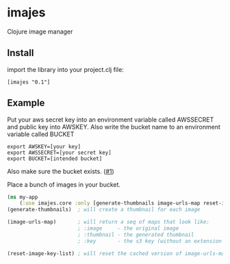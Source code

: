 # imajes

Clojure image manager

## Install

import the library into your project.clj file:

    [imajes "0.1"]

## Example

Put your aws secret key into an environment variable called AWSSECRET and public key into AWSKEY. Also write the bucket name to an environment variable called BUCKET
```shell
export AWSKEY=[your key]
export AWSSECRET=[your secret key]
export BUCKET=[intended bucket]
```

Also make sure the bucket exists. ([#1](https://github.com/pierrel/imajes/issues/1))

Place a bunch of images in your bucket.

```clojure
(ns my-app
    (:use imajes.core :only [generate-thumbnails image-urls-map reset-image-key-list]))
(generate-thumbnails)  ; will create a thumbnail for each image

(image-urls-map)       ; will return a seq of maps that look like:
                       ; :image     - the original image
                       ; :thumbnail - the generated thumbnail
                       ; :key       - the s3 key (without an extension separator, i.e. IMG_123JPG) 

(reset-image-key-list) ; will reset the cached version of image-urls-map
```